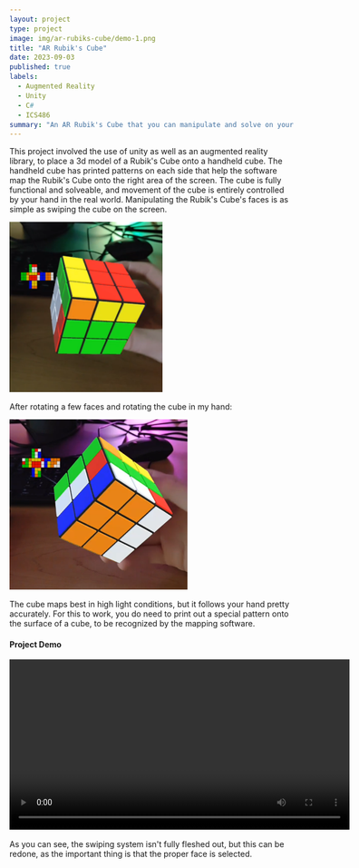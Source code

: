 ```yaml
---
layout: project
type: project
image: img/ar-rubiks-cube/demo-1.png
title: "AR Rubik's Cube"
date: 2023-09-03
published: true
labels:
  - Augmented Reality
  - Unity
  - C#
  - ICS486
summary: "An AR Rubik's Cube that you can manipulate and solve on your phone."
---
```


This project involved the use of unity as well as an augmented reality library, to place a 3d model of a Rubik's Cube onto a handheld cube. The handheld cube has printed patterns on each side that help the software map the Rubik's Cube onto the right area of the screen. The cube is fully functional and solveable, and movement of the cube is entirely controlled by your hand in the real world. Manipulating the Rubik's Cube's faces is as simple as swiping the cube on the screen.

<img height="300px" src="../img/ar-rubiks-cube/demo-1.png">


After rotating a few faces and rotating the cube in my hand:


<img height="300px" src="../img/ar-rubiks-cube/demo-2.png">


The cube maps best in high light conditions, but it follows your hand pretty accurately. For this to work, you do need to print out a special pattern onto the surface of a cube, to be recognized by the mapping software.

#### Project Demo


<video height="300px" src="../img/ar-rubiks-cube/demo-video-1.mp4" controls></video>

As you can see, the swiping system isn't fully fleshed out, but this can be redone, as the important thing is that the proper face is selected.
